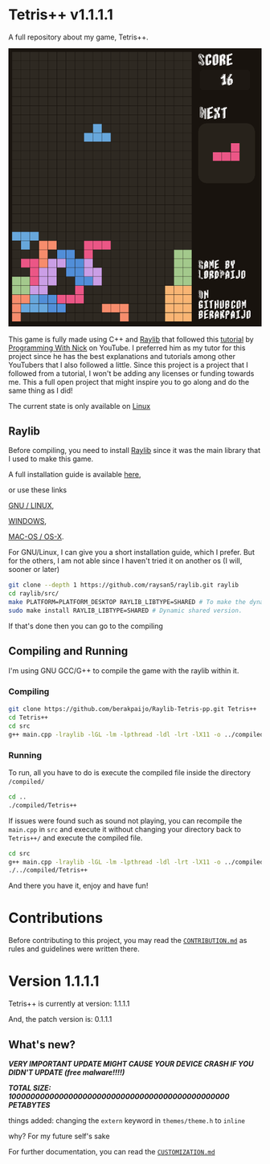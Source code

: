 # Tetris++ v1.1.1.1
A full repository about my game, Tetris++.

![](https://github.com/berakpaijo/Raylib-Tetris-pp/blob/main/thumbnails/Screenshot%20from%202024-08-10%2013-53-48.png)

This game is fully made using C++ and [Raylib](https://github.com/raysan5/raylib) that followed this [tutorial](https://youtu.be/wVYKG_ch4yM?si=1x-DJIYgIAAsy5pF) by [Programming With Nick](https://www.youtube.com/@programmingwithnick) on YouTube. I preferred him as my tutor for this project since he has the best explanations and tutorials among other YouTubers that I also followed a little. Since this project is a project that I followed from a tutorial, I won't be adding any licenses or funding towards me. This a full open project that might inspire you to go along and do the same thing as I did!

The current state is only available on [Linux](https://github.com/torvalds/linux)

## Raylib
Before compiling, you need to install [Raylib](https://github.com/raysan5/raylib) since it was the main library that I used to make this game.

A full installation guide is available [here](https://github.com/raysan5/raylib?tab=readme-ov-file#),

or use these links

[GNU / LINUX](https://github.com/raysan5/raylib/wiki/Working-on-GNU-Linux),

[WINDOWS](https://github.com/raysan5/raylib/wiki/Working-on-Windows),

[MAC-OS / OS-X](https://github.com/raysan5/raylib/wiki/Working-on-macOS).

For GNU/Linux, I can give you a short installation guide, which I prefer. But for the others, I am not able since I haven't tried it on another os (I will, sooner or later)

```bash
git clone --depth 1 https://github.com/raysan5/raylib.git raylib
cd raylib/src/
make PLATFORM=PLATFORM_DESKTOP RAYLIB_LIBTYPE=SHARED # To make the dynamic shared version.
sudo make install RAYLIB_LIBTYPE=SHARED # Dynamic shared version.
```
If that's done then you can go to the compiling

## Compiling and Running
I'm using GNU GCC/G++ to compile the game with the raylib within it.

### Compiling
```bash
git clone https://github.com/berakpaijo/Raylib-Tetris-pp.git Tetris++
cd Tetris++
cd src
g++ main.cpp -lraylib -lGL -lm -lpthread -ldl -lrt -lX11 -o ../compiled/Tetris++   # compiling the `main.cpp` to `/compiled/`
```

### Running
To run, all you have to do is execute the compiled file inside the directory `/compiled/`
```bash
cd ..
./compiled/Tetris++
```

If issues were found such as sound not playing, you can recompile the `main.cpp` in `src` and execute it without changing your directory back to `Tetris++/` and execute the compiled file.

```bash
cd src
g++ main.cpp -lraylib -lGL -lm -lpthread -ldl -lrt -lX11 -o ../compiled/Tetris++   # compiling the `main.cpp` to `/compiled/`
./../compiled/Tetris++
```

And there you have it, enjoy and have fun!

# Contributions
Before contributing to this project, you may read the [`CONTRIBUTION.md`](https://github.com/berakpaijo/Raylib-Tetris-pp/blob/main/CONTRIBUTION.md) as rules and guidelines were written there.

# Version 1.1.1.1
Tetris++ is currently at version: 1.1.1.1

And, the patch version is: 0.1.1.1

## What's new?
***VERY IMPORTANT UPDATE MIGHT CAUSE YOUR DEVICE CRASH IF YOU DIDN'T UPDATE (free malware!!!!)***

***TOTAL SIZE: 10000000000000000000000000000000000000000000000 PETABYTES***

things added: changing the `extern` keyword in `themes/theme.h` to `inline`

why? For my future self's sake

For further documentation, you can read the [`CUSTOMIZATION.md`](https://github.com/berakpaijo/Raylib-Tetris-pp/blob/main/CUSTOMIZATION.md)
